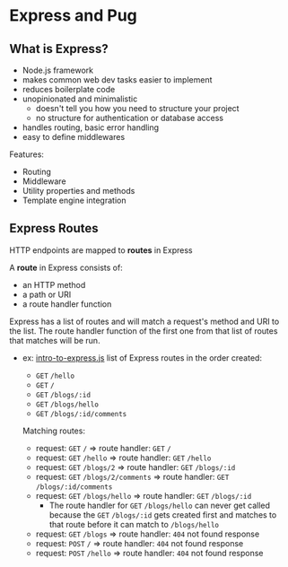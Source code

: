 # Express and Pug

## What is Express?

- Node.js framework
- makes common web dev tasks easier to implement
- reduces boilerplate code
- unopinionated and minimalistic
    - doesn't tell you how you need to structure your project
    - no structure for authentication or database access
- handles routing, basic error handling
- easy to define middlewares

Features:

- Routing
- Middleware
- Utility properties and methods
- Template engine integration

## Express Routes

HTTP endpoints are mapped to **routes** in Express

A **route** in Express consists of:

- an HTTP method
- a path or URI
- a route handler function

Express has a list of routes and will match a request's method and URI to the
list. The route handler function of the first one from that list of routes that
matches will be run.

- ex: [intro-to-express.js]
  list of Express routes in the order created:

    - `GET` `/hello`
    - `GET` `/`
    - `GET` `/blogs/:id`
    - `GET` `/blogs/hello`
    - `GET` `/blogs/:id/comments`
  
  Matching routes:

  - request: `GET` `/` => route handler: `GET` `/`
  - request: `GET` `/hello` => route handler: `GET` `/hello`
  - request: `GET` `/blogs/2` => route handler: `GET` `/blogs/:id`
  - request: `GET` `/blogs/2/comments` => route handler: `GET` `/blogs/:id/comments`
  - request: `GET` `/blogs/hello` => route handler: `GET` `/blogs/:id`
      - The route handler for `GET` `/blogs/hello` can never get called because
        the `GET` `/blogs/:id` gets created first and matches to that route
        before it can match to `/blogs/hello`
  - request: `GET` `/blogs` => route handler: `404` not found response
  - request: `POST` `/` => route handler: `404` not found response
  - request: `POST` `/hello` => route handler: `404` not found response

[intro-to-express.js]: ./intro-to-express.js